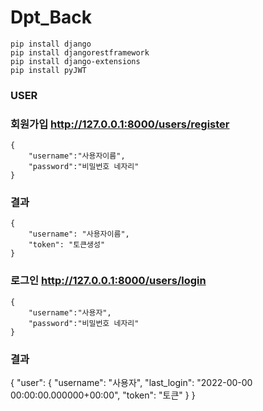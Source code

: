 # Dpt_Back

    pip install django
    pip install djangorestframework
    pip install django-extensions
    pip install pyJWT
  
  
### USER

### 회원가입 http://127.0.0.1:8000/users/register
    {
        "username":"사용자이름",
        "password":"비밀번호 네자리"
    }
### 결과
    {
        "username": "사용자이름",
        "token": "토큰생성"
    }
    
### 로그인 http://127.0.0.1:8000/users/login
    {
        "username":"사용자",
        "password":"비밀번호 네자리"
    }

### 결과
   {
        "user": {
            "username": "사용자",
            "last_login": "2022-00-00 00:00:00.000000+00:00",
            "token": "토큰"
    }
}
   
